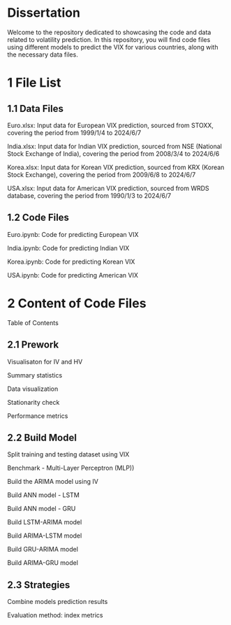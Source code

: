 # Dissertation

Welcome to the repository dedicated to showcasing the code and data related to volatility prediction. In this repository, you will find code files using different models to predict the VIX for various countries, along with the necessary data files.
# 1 File List

## 1.1 Data Files
Euro.xlsx: Input data for European VIX prediction, sourced from STOXX, covering the period from 1999/1/4 to 2024/6/7
 
India.xlsx: Input data for Indian VIX prediction, sourced from NSE (National Stock Exchange of India), covering the period from 2008/3/4 to 2024/6/6
 
Korea.xlsx: Input data for Korean VIX prediction, sourced from KRX (Korean Stock Exchange), covering the period from 2009/6/8 to 2024/6/7

USA.xlsx: Input data for American VIX prediction, sourced from WRDS database, covering the period from 1990/1/3 to 2024/6/7


## 1.2 Code Files
Euro.ipynb: Code for predicting European VIX

India.ipynb: Code for predicting Indian VIX

Korea.ipynb: Code for predicting Korean VIX

USA.ipynb: Code for predicting American VIX


# 2 Content of Code Files
Table of Contents
## 2.1 Prework

Visualisaton for IV and HV

Summary statistics 

Data visualization

Stationarity check

Performance metrics

## 2.2 Build Model

Split training and testing dataset using VIX

Benchmark - Multi-Layer Perceptron (MLP))

Build the ARIMA model using IV

Build ANN model - LSTM

Build ANN model - GRU

Build LSTM-ARIMA model

Build ARIMA-LSTM model

Build GRU-ARIMA model

Build ARIMA-GRU model

## 2.3 Strategies

Combine models prediction results

Evaluation method: index metrics
